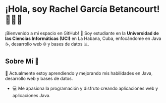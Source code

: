 # ¡Hola, soy Rachel García Betancourt! 👨‍💻✨
¡Bienvenido a mi espacio en GitHub! 🚀 Soy estudiante en la **Universidad de las Ciencias Informáticas (UCI)** en La Habana, Cuba, enfocándome en Java ☕️, desarrollo web 🌐 y bases de datos 📊.
## Sobre Mí 🌟
🌱 Actualmente estoy aprendiendo y mejorando mis habilidades en Java, desarrollo web y bases de datos.
- 💻 Me apasiona la programación y disfruto creando aplicaciones web y aplicaciones Java.

